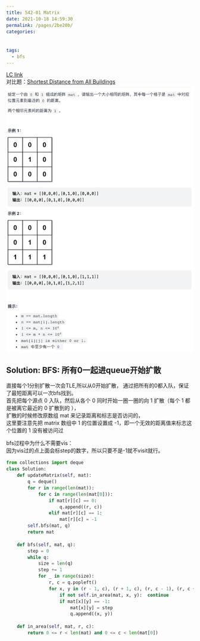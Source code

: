 ```yaml
---
title: 542-01 Matrix
date: 2021-10-18 14:59:30
permalink: /pages/2be20b/
categories:
  

tags:
  - bfs
---
```

[LC link](https://leetcode-cn.com/problems/01-matrix/submissions/)  
对比题：[Shortest Distance from All Buildings](https://emmableu.github.io/leetcode-note-site/pages/345ffc)
![](https://raw.githubusercontent.com/emmableu/image/master/542-0.png)
## Solution: BFS: 所有0一起进queue开始扩散
直接每个1分别扩散一次会TLE,所以从0开始扩散， 通过把所有的0都入队，保证了最短距离可以一次bfs找到。   
首先把每个源点 0 入队，然后从各个 0 同时开始一圈一圈的向 1 扩散（每个 1 都是被离它最近的 0 扩散到的 ），  
扩散的时候修改原数组 mat 来记录距离和标志是否访问的，  
这里要注意先把 matrix 数组中 1 的位置设置成 -1，即一个无效的距离值来标志这个位置的 1 没有被访问过  

bfs过程中为什么不需要vis：        
因为vis过的点上面会标step的数字，所以只要不是-1就不visit就行。  
```python
from collections import deque
class Solution:
    def updateMatrix(self, mat):
        q = deque()
        for r in range(len(mat)):
            for c in range(len(mat[0])):
                if mat[r][c] == 0:
                    q.append((r, c))
                elif mat[r][c] == 1:
                    mat[r][c] = -1
        self.bfs(mat, q)
        return mat
    
    def bfs(self, mat, q):
        step = 0
        while q:
            size = len(q)
            step += 1
            for _ in range(size):
                r, c = q.popleft()
                for x, y in (r - 1, c), (r + 1, c), (r, c - 1), (r, c + 1):
                    if not self.in_area(mat, x, y):  continue
                    if mat[x][y] == -1: 
                        mat[x][y] = step
                        q.append((x, y))        
    
    def in_area(self, mat, r, c):
        return 0 <= r < len(mat) and 0 <= c < len(mat[0])
```
